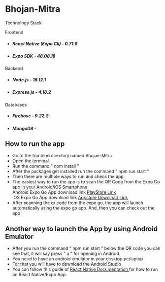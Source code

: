 # Bhojan-Mitra

Technology Stack

Frontend
- <h5>React Native (Expo Cli) - 0.71.8</h5>
- <h5>Expo SDK - 48.08.18</h5>

Backend
- <h5>Node.js - 18.12.1</h5>
- <h5>Express.js - 4.18.2</h5>

Databases
- <h5>Firebase - 9.22.2</h5>
- <h5>MongoDB - </h5>

## How to run the app
+ Go to the frontend directory named Bhojan-Mitra
+ Open the terminal
+ Run the command " npm install "
+ After the packages get installed run the command " npm run start "
+ Then there are multiple ways to run and check the app
+ The easiest way to run the app is to scan the QR Code from the Expo Go app in your Android/iOS Smartphone <br>
  Android Expo Go App download link <a href="https://play.google.com/store/apps/details?id=host.exp.exponent&hl=en&gl=US" target="_blank">PlayStore Link</a> <br>
  iOS Expo Go App download link <a href="https://apps.apple.com/us/app/expo-go/id982107779" target="_blank">Appstore Download Link</a>
+ After scanning the qr code from the expo go, the app will launch automatically using the expo go app. And, then you can check out the app

## Another way to launch the App by using Android Emulator
+ After you run the command " npm run start " below the QR code you can see that, it will say press " a " for opening in Android.
+ You need to have an android emulator in your desktop pc/laptop
+ For that you will have to download the Android Studio
+ You can follow this guide of <a href="https://reactnative.dev/docs/environment-setup?guide=native"> React Native Documentation </a> for how to run an React Native/Expo App.
